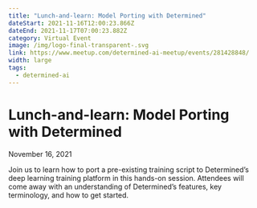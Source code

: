 ```yaml
---
title: "Lunch-and-learn: Model Porting with Determined"
dateStart: 2021-11-16T12:00:23.866Z
dateEnd: 2021-11-17T07:00:23.882Z
category: Virtual Event
image: /img/logo-final-transparent-.svg
link: https://www.meetup.com/determined-ai-meetup/events/281428848/
width: large
tags:
  - determined-ai
---
```

# Lunch-and-learn: Model Porting with Determined 

November 16, 2021

Join us to learn how to port a pre-existing training script to Determined’s deep learning training platform in this hands-on session. Attendees will come away with an understanding of Determined’s features, key terminology, and how to get started. 
